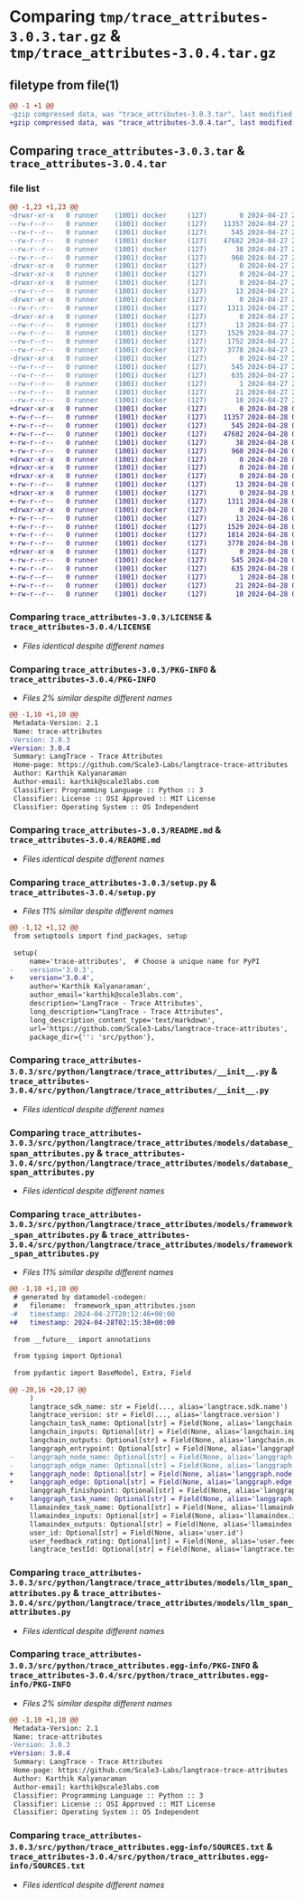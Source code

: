 # Comparing `tmp/trace_attributes-3.0.3.tar.gz` & `tmp/trace_attributes-3.0.4.tar.gz`

## filetype from file(1)

```diff
@@ -1 +1 @@
-gzip compressed data, was "trace_attributes-3.0.3.tar", last modified: Sat Apr 27 20:16:51 2024, max compression
+gzip compressed data, was "trace_attributes-3.0.4.tar", last modified: Sun Apr 28 02:18:20 2024, max compression
```

## Comparing `trace_attributes-3.0.3.tar` & `trace_attributes-3.0.4.tar`

### file list

```diff
@@ -1,23 +1,23 @@
-drwxr-xr-x   0 runner    (1001) docker     (127)        0 2024-04-27 20:16:51.325049 trace_attributes-3.0.3/
--rw-r--r--   0 runner    (1001) docker     (127)    11357 2024-04-27 20:16:38.000000 trace_attributes-3.0.3/LICENSE
--rw-r--r--   0 runner    (1001) docker     (127)      545 2024-04-27 20:16:51.325049 trace_attributes-3.0.3/PKG-INFO
--rw-r--r--   0 runner    (1001) docker     (127)    47682 2024-04-27 20:16:38.000000 trace_attributes-3.0.3/README.md
--rw-r--r--   0 runner    (1001) docker     (127)       38 2024-04-27 20:16:51.325049 trace_attributes-3.0.3/setup.cfg
--rw-r--r--   0 runner    (1001) docker     (127)      960 2024-04-27 20:16:38.000000 trace_attributes-3.0.3/setup.py
-drwxr-xr-x   0 runner    (1001) docker     (127)        0 2024-04-27 20:16:51.321049 trace_attributes-3.0.3/src/
-drwxr-xr-x   0 runner    (1001) docker     (127)        0 2024-04-27 20:16:51.321049 trace_attributes-3.0.3/src/python/
-drwxr-xr-x   0 runner    (1001) docker     (127)        0 2024-04-27 20:16:51.321049 trace_attributes-3.0.3/src/python/langtrace/
--rw-r--r--   0 runner    (1001) docker     (127)       13 2024-04-27 20:16:38.000000 trace_attributes-3.0.3/src/python/langtrace/__init__.py
-drwxr-xr-x   0 runner    (1001) docker     (127)        0 2024-04-27 20:16:51.321049 trace_attributes-3.0.3/src/python/langtrace/trace_attributes/
--rw-r--r--   0 runner    (1001) docker     (127)     1311 2024-04-27 20:16:38.000000 trace_attributes-3.0.3/src/python/langtrace/trace_attributes/__init__.py
-drwxr-xr-x   0 runner    (1001) docker     (127)        0 2024-04-27 20:16:51.321049 trace_attributes-3.0.3/src/python/langtrace/trace_attributes/models/
--rw-r--r--   0 runner    (1001) docker     (127)       13 2024-04-27 20:16:38.000000 trace_attributes-3.0.3/src/python/langtrace/trace_attributes/models/__init__.py
--rw-r--r--   0 runner    (1001) docker     (127)     1529 2024-04-27 20:16:38.000000 trace_attributes-3.0.3/src/python/langtrace/trace_attributes/models/database_span_attributes.py
--rw-r--r--   0 runner    (1001) docker     (127)     1752 2024-04-27 20:16:38.000000 trace_attributes-3.0.3/src/python/langtrace/trace_attributes/models/framework_span_attributes.py
--rw-r--r--   0 runner    (1001) docker     (127)     3778 2024-04-27 20:16:38.000000 trace_attributes-3.0.3/src/python/langtrace/trace_attributes/models/llm_span_attributes.py
-drwxr-xr-x   0 runner    (1001) docker     (127)        0 2024-04-27 20:16:51.325049 trace_attributes-3.0.3/src/python/trace_attributes.egg-info/
--rw-r--r--   0 runner    (1001) docker     (127)      545 2024-04-27 20:16:51.000000 trace_attributes-3.0.3/src/python/trace_attributes.egg-info/PKG-INFO
--rw-r--r--   0 runner    (1001) docker     (127)      635 2024-04-27 20:16:51.000000 trace_attributes-3.0.3/src/python/trace_attributes.egg-info/SOURCES.txt
--rw-r--r--   0 runner    (1001) docker     (127)        1 2024-04-27 20:16:51.000000 trace_attributes-3.0.3/src/python/trace_attributes.egg-info/dependency_links.txt
--rw-r--r--   0 runner    (1001) docker     (127)       21 2024-04-27 20:16:51.000000 trace_attributes-3.0.3/src/python/trace_attributes.egg-info/requires.txt
--rw-r--r--   0 runner    (1001) docker     (127)       10 2024-04-27 20:16:51.000000 trace_attributes-3.0.3/src/python/trace_attributes.egg-info/top_level.txt
+drwxr-xr-x   0 runner    (1001) docker     (127)        0 2024-04-28 02:18:20.538860 trace_attributes-3.0.4/
+-rw-r--r--   0 runner    (1001) docker     (127)    11357 2024-04-28 02:18:08.000000 trace_attributes-3.0.4/LICENSE
+-rw-r--r--   0 runner    (1001) docker     (127)      545 2024-04-28 02:18:20.538860 trace_attributes-3.0.4/PKG-INFO
+-rw-r--r--   0 runner    (1001) docker     (127)    47682 2024-04-28 02:18:08.000000 trace_attributes-3.0.4/README.md
+-rw-r--r--   0 runner    (1001) docker     (127)       38 2024-04-28 02:18:20.538860 trace_attributes-3.0.4/setup.cfg
+-rw-r--r--   0 runner    (1001) docker     (127)      960 2024-04-28 02:18:08.000000 trace_attributes-3.0.4/setup.py
+drwxr-xr-x   0 runner    (1001) docker     (127)        0 2024-04-28 02:18:20.534860 trace_attributes-3.0.4/src/
+drwxr-xr-x   0 runner    (1001) docker     (127)        0 2024-04-28 02:18:20.534860 trace_attributes-3.0.4/src/python/
+drwxr-xr-x   0 runner    (1001) docker     (127)        0 2024-04-28 02:18:20.538860 trace_attributes-3.0.4/src/python/langtrace/
+-rw-r--r--   0 runner    (1001) docker     (127)       13 2024-04-28 02:18:08.000000 trace_attributes-3.0.4/src/python/langtrace/__init__.py
+drwxr-xr-x   0 runner    (1001) docker     (127)        0 2024-04-28 02:18:20.538860 trace_attributes-3.0.4/src/python/langtrace/trace_attributes/
+-rw-r--r--   0 runner    (1001) docker     (127)     1311 2024-04-28 02:18:08.000000 trace_attributes-3.0.4/src/python/langtrace/trace_attributes/__init__.py
+drwxr-xr-x   0 runner    (1001) docker     (127)        0 2024-04-28 02:18:20.538860 trace_attributes-3.0.4/src/python/langtrace/trace_attributes/models/
+-rw-r--r--   0 runner    (1001) docker     (127)       13 2024-04-28 02:18:08.000000 trace_attributes-3.0.4/src/python/langtrace/trace_attributes/models/__init__.py
+-rw-r--r--   0 runner    (1001) docker     (127)     1529 2024-04-28 02:18:08.000000 trace_attributes-3.0.4/src/python/langtrace/trace_attributes/models/database_span_attributes.py
+-rw-r--r--   0 runner    (1001) docker     (127)     1814 2024-04-28 02:18:08.000000 trace_attributes-3.0.4/src/python/langtrace/trace_attributes/models/framework_span_attributes.py
+-rw-r--r--   0 runner    (1001) docker     (127)     3778 2024-04-28 02:18:08.000000 trace_attributes-3.0.4/src/python/langtrace/trace_attributes/models/llm_span_attributes.py
+drwxr-xr-x   0 runner    (1001) docker     (127)        0 2024-04-28 02:18:20.538860 trace_attributes-3.0.4/src/python/trace_attributes.egg-info/
+-rw-r--r--   0 runner    (1001) docker     (127)      545 2024-04-28 02:18:20.000000 trace_attributes-3.0.4/src/python/trace_attributes.egg-info/PKG-INFO
+-rw-r--r--   0 runner    (1001) docker     (127)      635 2024-04-28 02:18:20.000000 trace_attributes-3.0.4/src/python/trace_attributes.egg-info/SOURCES.txt
+-rw-r--r--   0 runner    (1001) docker     (127)        1 2024-04-28 02:18:20.000000 trace_attributes-3.0.4/src/python/trace_attributes.egg-info/dependency_links.txt
+-rw-r--r--   0 runner    (1001) docker     (127)       21 2024-04-28 02:18:20.000000 trace_attributes-3.0.4/src/python/trace_attributes.egg-info/requires.txt
+-rw-r--r--   0 runner    (1001) docker     (127)       10 2024-04-28 02:18:20.000000 trace_attributes-3.0.4/src/python/trace_attributes.egg-info/top_level.txt
```

### Comparing `trace_attributes-3.0.3/LICENSE` & `trace_attributes-3.0.4/LICENSE`

 * *Files identical despite different names*

### Comparing `trace_attributes-3.0.3/PKG-INFO` & `trace_attributes-3.0.4/PKG-INFO`

 * *Files 2% similar despite different names*

```diff
@@ -1,10 +1,10 @@
 Metadata-Version: 2.1
 Name: trace-attributes
-Version: 3.0.3
+Version: 3.0.4
 Summary: LangTrace - Trace Attributes
 Home-page: https://github.com/Scale3-Labs/langtrace-trace-attributes
 Author: Karthik Kalyanaraman
 Author-email: karthik@scale3labs.com
 Classifier: Programming Language :: Python :: 3
 Classifier: License :: OSI Approved :: MIT License
 Classifier: Operating System :: OS Independent
```

### Comparing `trace_attributes-3.0.3/README.md` & `trace_attributes-3.0.4/README.md`

 * *Files identical despite different names*

### Comparing `trace_attributes-3.0.3/setup.py` & `trace_attributes-3.0.4/setup.py`

 * *Files 11% similar despite different names*

```diff
@@ -1,12 +1,12 @@
 from setuptools import find_packages, setup
 
 setup(
     name='trace-attributes',  # Choose a unique name for PyPI
-    version='3.0.3',
+    version='3.0.4',
     author='Karthik Kalyanaraman',
     author_email='karthik@scale3labs.com',
     description='LangTrace - Trace Attributes',
     long_description="LangTrace - Trace Attributes",
     long_description_content_type='text/markdown',
     url='https://github.com/Scale3-Labs/langtrace-trace-attributes',  # Project home page
     package_dir={'': 'src/python'},
```

### Comparing `trace_attributes-3.0.3/src/python/langtrace/trace_attributes/__init__.py` & `trace_attributes-3.0.4/src/python/langtrace/trace_attributes/__init__.py`

 * *Files identical despite different names*

### Comparing `trace_attributes-3.0.3/src/python/langtrace/trace_attributes/models/database_span_attributes.py` & `trace_attributes-3.0.4/src/python/langtrace/trace_attributes/models/database_span_attributes.py`

 * *Files identical despite different names*

### Comparing `trace_attributes-3.0.3/src/python/langtrace/trace_attributes/models/framework_span_attributes.py` & `trace_attributes-3.0.4/src/python/langtrace/trace_attributes/models/framework_span_attributes.py`

 * *Files 11% similar despite different names*

```diff
@@ -1,10 +1,10 @@
 # generated by datamodel-codegen:
 #   filename:  framework_span_attributes.json
-#   timestamp: 2024-04-27T20:12:46+00:00
+#   timestamp: 2024-04-28T02:15:38+00:00
 
 from __future__ import annotations
 
 from typing import Optional
 
 from pydantic import BaseModel, Extra, Field
 
@@ -20,16 +20,17 @@
     )
     langtrace_sdk_name: str = Field(..., alias='langtrace.sdk.name')
     langtrace_version: str = Field(..., alias='langtrace.version')
     langchain_task_name: Optional[str] = Field(None, alias='langchain.task.name')
     langchain_inputs: Optional[str] = Field(None, alias='langchain.inputs')
     langchain_outputs: Optional[str] = Field(None, alias='langchain.outputs')
     langgraph_entrypoint: Optional[str] = Field(None, alias='langgraph.entrypoint')
-    langgraph_node_name: Optional[str] = Field(None, alias='langgraph.node.name')
-    langgraph_edge_name: Optional[str] = Field(None, alias='langgraph.edge.name')
+    langgraph_node: Optional[str] = Field(None, alias='langgraph.node')
+    langgraph_edge: Optional[str] = Field(None, alias='langgraph.edge')
     langgraph_finishpoint: Optional[str] = Field(None, alias='langgraph.finishpoint')
+    langgraph_task_name: Optional[str] = Field(None, alias='langgraph.task.name')
     llamaindex_task_name: Optional[str] = Field(None, alias='llamaindex.task.name')
     llamaindex_inputs: Optional[str] = Field(None, alias='llamaindex.inputs')
     llamaindex_outputs: Optional[str] = Field(None, alias='llamaindex.outputs')
     user_id: Optional[str] = Field(None, alias='user.id')
     user_feedback_rating: Optional[int] = Field(None, alias='user.feedback.rating')
     langtrace_testId: Optional[str] = Field(None, alias='langtrace.testId')
```

### Comparing `trace_attributes-3.0.3/src/python/langtrace/trace_attributes/models/llm_span_attributes.py` & `trace_attributes-3.0.4/src/python/langtrace/trace_attributes/models/llm_span_attributes.py`

 * *Files identical despite different names*

### Comparing `trace_attributes-3.0.3/src/python/trace_attributes.egg-info/PKG-INFO` & `trace_attributes-3.0.4/src/python/trace_attributes.egg-info/PKG-INFO`

 * *Files 2% similar despite different names*

```diff
@@ -1,10 +1,10 @@
 Metadata-Version: 2.1
 Name: trace-attributes
-Version: 3.0.3
+Version: 3.0.4
 Summary: LangTrace - Trace Attributes
 Home-page: https://github.com/Scale3-Labs/langtrace-trace-attributes
 Author: Karthik Kalyanaraman
 Author-email: karthik@scale3labs.com
 Classifier: Programming Language :: Python :: 3
 Classifier: License :: OSI Approved :: MIT License
 Classifier: Operating System :: OS Independent
```

### Comparing `trace_attributes-3.0.3/src/python/trace_attributes.egg-info/SOURCES.txt` & `trace_attributes-3.0.4/src/python/trace_attributes.egg-info/SOURCES.txt`

 * *Files identical despite different names*

